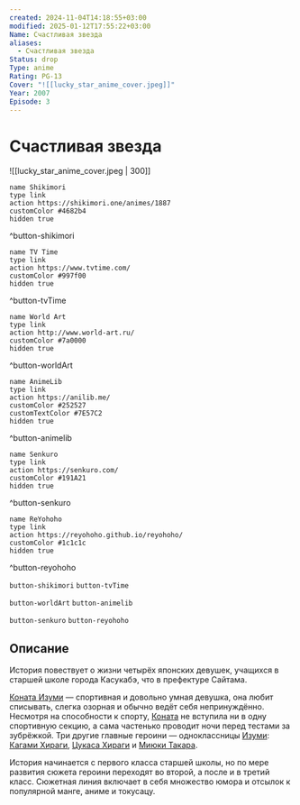 ```yaml
---
created: 2024-11-04T14:18:55+03:00
modified: 2025-01-12T17:55:22+03:00
Name: Счастливая звезда
aliases:
  - Счастливая звезда
Status: drop
Type: anime
Rating: PG-13
Cover: "![[lucky_star_anime_cover.jpeg]]"
Year: 2007
Episode: 3
---
```


# Счастливая звезда

![[lucky_star_anime_cover.jpeg | 300]]

```button
name Shikimori
type link
action https://shikimori.one/animes/1887
customColor #4682b4
hidden true
```
^button-shikimori

```button
name TV Time
type link
action https://www.tvtime.com/
customColor #997f00
hidden true
```
^button-tvTime

```button
name World Art
type link
action http://www.world-art.ru/
customColor #7a0000
hidden true
```
^button-worldArt

```button
name AnimeLib
type link
action https://anilib.me/
customColor #252527
customTextColor #7E57C2
hidden true
```
^button-animelib

```button
name Senkuro
type link
action https://senkuro.com/
customColor #191A21
hidden true
```
^button-senkuro

```button
name ReYohoho
type link
action https://reyohoho.github.io/reyohoho/
customColor #1c1c1c
hidden true
```
^button-reyohoho

`button-shikimori` `button-tvTime`

`button-worldArt` `button-animelib`

`button-senkuro` `button-reyohoho`

## Описание

История повествует о жизни четырёх японских девушек, учащихся в старшей школе города Касукабэ, что в префектуре Сайтама.

[Коната Изуми](https://shikimori.one/characters/2169-konata-izumi) — спортивная и довольно умная девушка, она любит списывать, слегка озорная и обычно ведёт себя непринуждённо. Несмотря на способности к спорту, [Коната](https://shikimori.one/characters/2169-konata-izumi) не вступила ни в одну спортивную секцию, а сама частенько проводит ночи перед тестами за зубрёжкой. Три другие главные героини — одноклассницы [Изуми](https://shikimori.one/characters/2169-konata-izumi): [Кагами Хираги](https://shikimori.one/characters/2171-kagami-hiiragi), [Цукаса Хираги](https://shikimori.one/characters/2170-tsukasa-hiiragi) и [Миюки Такара](https://shikimori.one/characters/2172-miyuki-takara).

История начинается с первого класса старшей школы, но по мере развития сюжета героини переходят во второй, а после и в третий класс. Сюжетная линия включает в себя множество юмора и отсылок к популярной манге, аниме и токусацу.

